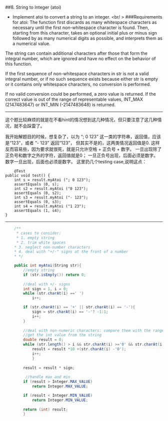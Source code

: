 
##8. String to Integer (atoi)
- Implement atoi to convert a string to an integer. 
<br/ >
###Requirements for atoi: 
The function first discards as many whitespace characters as necessary until the first non-whitespace character is found. Then, starting from this character, takes an optional initial plus or minus sign followed by as many numerical digits as possible, and interprets them as a numerical value.

The string can contain additional characters after those that form the integral number, which are ignored and have no effect on the behavior of this function.

If the first sequence of non-whitespace characters in str is not a valid integral number, or if no such sequence exists because either str is empty or it contains only whitespace characters, no conversion is performed.

If no valid conversion could be performed, a zero value is returned. If the correct value is out of the range of representable values, INT_MAX (2147483647) or INT_MIN (-2147483648) is returned.
_____
这个题比较麻烦的就是在不看hint的情况想到这几种情况，但只要注意了这几种情况，就不会踩雷了。

我开始解题目的时候，想复杂了，以为 “; 0 123” 这一类的字符串，返回值，应该是“123”，或者 “- 123” 返回“123”， 但其实不是的，这两类情况返回值是0.
这样反而容易些，因为要求就很死，就是只允许空格 + 正负号 + 数字。
一旦出现除了正负号和数字之外的字符，返回值就是0；
一旦正负号出现，后面必须是数字。
数字一旦出现，后面也必须是数字。
这里扔几个testing case,说明这点：

		@Test
	public void test() {
		int s = result.myAtoi ("; 0 123");
		assertEquals (0, s); 
		int s2 = result.myAtoi ("0 123");
		assertEquals (0, s2); 
		int s3 = result.myAtoi ("- 123");
		assertEquals (0, s3); 
		int s4 = result.myAtoi ("1 23");
		assertEquals (1, s4); 
	}
______
```csharp
	/**
	 * cases to consider:
	 * 1. empty string
	 * 2. trim white spaces
 	* 3. neglect non-number characters
 	* 4. deal with "+/-" signs at the front of a number
 	* */

	public int myAtoi(String str){
		//empty string
		if (str.isEmpty()) return 0; 
		
		//deal with +/- signs
		int sign = 1, i = 0;
		while (str.charAt(i) ==' ')
			i++;

		if (str.charAt(i) == '+' || str.charAt(i) == '-'){
			sign = str.charAt(i) == '-'? -1:1;
			i++; 
		}
		
		//deal with non-numeric characters: compare them with the range: '0'~'9'
		//get the int value from the string
		double result = 0;
	    while (str.length() > i && str.charAt(i) >='0' && str.charAt(i) <='9'){
	    	result = result *10 +(str.charAt(i) -'0');
	    	i++;
	    	}
	    
	    result = result * sign; 
	    
	     //handle max and min
	    if (result > Integer.MAX_VALUE)
	    	return Integer.MAX_VALUE;

	    if (result < Integer.MIN_VALUE)
	    	return Integer.MIN_VALUE;
	   
	    return (int) result;
	    }
